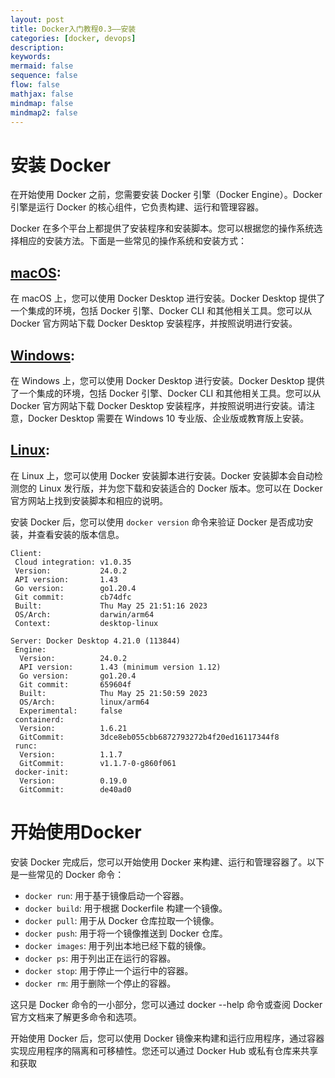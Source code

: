 ```yaml
---
layout: post
title: Docker入门教程0.3——安装
categories: [docker, devops]
description:
keywords:
mermaid: false
sequence: false
flow: false
mathjax: false
mindmap: false
mindmap2: false
---
```


# 安装 Docker

在开始使用 Docker 之前，您需要安装 Docker 引擎（Docker Engine）。Docker 引擎是运行 Docker 的核心组件，它负责构建、运行和管理容器。

Docker 在多个平台上都提供了安装程序和安装脚本。您可以根据您的操作系统选择相应的安装方法。下面是一些常见的操作系统和安装方式：

## [macOS](https://docs.docker.com/desktop/install/mac-install/):
在 macOS 上，您可以使用 Docker Desktop 进行安装。Docker Desktop 提供了一个集成的环境，包括 Docker 引擎、Docker CLI 和其他相关工具。您可以从 Docker 官方网站下载 Docker Desktop 安装程序，并按照说明进行安装。

## [Windows](https://docs.docker.com/desktop/install/windows-install/):
在 Windows 上，您可以使用 Docker Desktop 进行安装。Docker Desktop 提供了一个集成的环境，包括 Docker 引擎、Docker CLI 和其他相关工具。您可以从 Docker 官方网站下载 Docker Desktop 安装程序，并按照说明进行安装。请注意，Docker Desktop 需要在 Windows 10 专业版、企业版或教育版上安装。

## [Linux](https://docs.docker.com/desktop/install/linux-install/):
在 Linux 上，您可以使用 Docker 安装脚本进行安装。Docker 安装脚本会自动检测您的 Linux 发行版，并为您下载和安装适合的 Docker 版本。您可以在 Docker 官方网站上找到安装脚本和相应的说明。

安装 Docker 后，您可以使用 `docker version` 命令来验证 Docker 是否成功安装，并查看安装的版本信息。

```
Client:
 Cloud integration: v1.0.35
 Version:           24.0.2
 API version:       1.43
 Go version:        go1.20.4
 Git commit:        cb74dfc
 Built:             Thu May 25 21:51:16 2023
 OS/Arch:           darwin/arm64
 Context:           desktop-linux

Server: Docker Desktop 4.21.0 (113844)
 Engine:
  Version:          24.0.2
  API version:      1.43 (minimum version 1.12)
  Go version:       go1.20.4
  Git commit:       659604f
  Built:            Thu May 25 21:50:59 2023
  OS/Arch:          linux/arm64
  Experimental:     false
 containerd:
  Version:          1.6.21
  GitCommit:        3dce8eb055cbb6872793272b4f20ed16117344f8
 runc:
  Version:          1.1.7
  GitCommit:        v1.1.7-0-g860f061
 docker-init:
  Version:          0.19.0
  GitCommit:        de40ad0
```


# 开始使用Docker

安装 Docker 完成后，您可以开始使用 Docker 来构建、运行和管理容器了。以下是一些常见的 Docker 命令：

- `docker run`: 用于基于镜像启动一个容器。
- `docker build`: 用于根据 Dockerfile 构建一个镜像。
- `docker pull`: 用于从 Docker 仓库拉取一个镜像。
- `docker push`: 用于将一个镜像推送到 Docker 仓库。
- `docker images`: 用于列出本地已经下载的镜像。
- `docker ps`: 用于列出正在运行的容器。
- `docker stop`: 用于停止一个运行中的容器。
- `docker rm`: 用于删除一个停止的容器。

这只是 Docker 命令的一小部分，您可以通过 docker --help 命令或查阅 Docker 官方文档来了解更多命令和选项。

开始使用 Docker 后，您可以使用 Docker 镜像来构建和运行应用程序，通过容器实现应用程序的隔离和可移植性。您还可以通过 Docker Hub 或私有仓库来共享和获取
